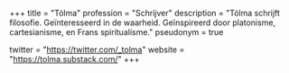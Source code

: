 +++
title       = "Tólma"
profession  = "Schrijver"
description = "Tólma schrijft filosofie. Geïnteresseerd in de waarheid. Geïnspireerd door platonisme, cartesianisme, en Frans spiritualisme."
pseudonym   = true

twitter = "https://twitter.com/_tolma"
website = "https://tolma.substack.com/"
+++
